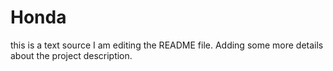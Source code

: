 # Honda
this is a text source
I am editing the README file. Adding some more details about the project description.
